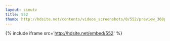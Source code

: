 ```yaml
---
layout: sieutv
title: 552
thumb: http://hdsite.net/contents/videos_screenshots/0/552/preview_360p.mp4.jpg
---
```

{% include iframe src='http://hdsite.net/embed/552' %}
 
